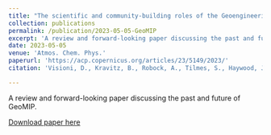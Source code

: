 ```yaml
---
title: "The scientific and community-building roles of the Geoengineering Model Intercomparison Project (GeoMIP) - past, present, and future"
collection: publications
permalink: /publication/2023-05-05-GeoMIP
excerpt: 'A review and forward-looking paper discussing the past and future of GeoMIP'
date: 2023-05-05
venue: 'Atmos. Chem. Phys.'
paperurl: 'https://acp.copernicus.org/articles/23/5149/2023/'
citation: 'Visioni, D., Kravitz, B., Robock, A., Tilmes, S., Haywood, J., Boucher, O., Lawrence, M., Irvine, P., Niemeier, U., Xia, L., Chiodo, G., Lennard, C., Watanabe, S., Moore, J. C., and Muri, H.: Opinion: The scientific and community-building roles of the Geoengineering Model Intercomparison Project (GeoMIP) - past, present, and future, Atmos. Chem. Phys., 23, 5149?5176, https://doi.org/10.5194/acp-23-5149-2023, 2023.'

---
```

A review and forward-looking paper discussing the past and future of GeoMIP.

[Download paper here](https://acp.copernicus.org/articles/23/5149/2023/)